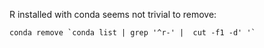 R installed with conda seems not trivial to remove:

```
conda remove `conda list | grep '^r-' |  cut -f1 -d' '`
```
